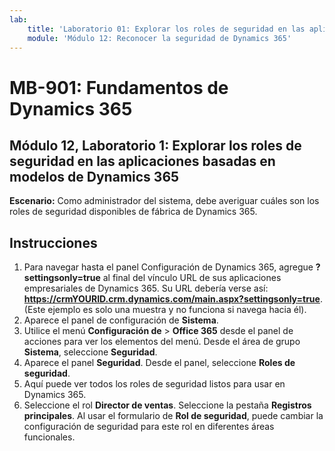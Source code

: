 ```yaml
---
lab:
    title: 'Laboratorio 01: Explorar los roles de seguridad en las aplicaciones basadas en modelos de Dynamics 365'
    module: 'Módulo 12: Reconocer la seguridad de Dynamics 365'
---
```


# MB-901: Fundamentos de Dynamics 365 
## Módulo 12, Laboratorio 1: Explorar los roles de seguridad en las aplicaciones basadas en modelos de Dynamics 365

**Escenario:** Como administrador del sistema, debe averiguar cuáles son los roles de seguridad disponibles de fábrica de Dynamics 365.

## Instrucciones

1. Para navegar hasta el panel Configuración de Dynamics 365, agregue **?settingsonly=true** al final del vínculo URL de sus aplicaciones empresariales de Dynamics 365. Su URL debería verse así: **https://crmYOURID.crm.dynamics.com/main.aspx?settingsonly=true**. (Este ejemplo es solo una muestra y no funciona si navega hacia él).
2. Aparece el panel de configuración de **Sistema**.
3. Utilice el menú **Configuración de** > **Office 365** desde el panel de acciones para ver los elementos del menú. Desde el área de grupo **Sistema**, seleccione **Seguridad**.
4. Aparece el panel **Seguridad**. Desde el panel, seleccione **Roles de seguridad**. 
5. Aquí puede ver todos los roles de seguridad listos para usar en Dynamics 365.
6. Seleccione el rol **Director de ventas**. Seleccione la pestaña **Registros principales**. Al usar el formulario de **Rol de seguridad**, puede cambiar la configuración de seguridad para este rol en diferentes áreas funcionales.
